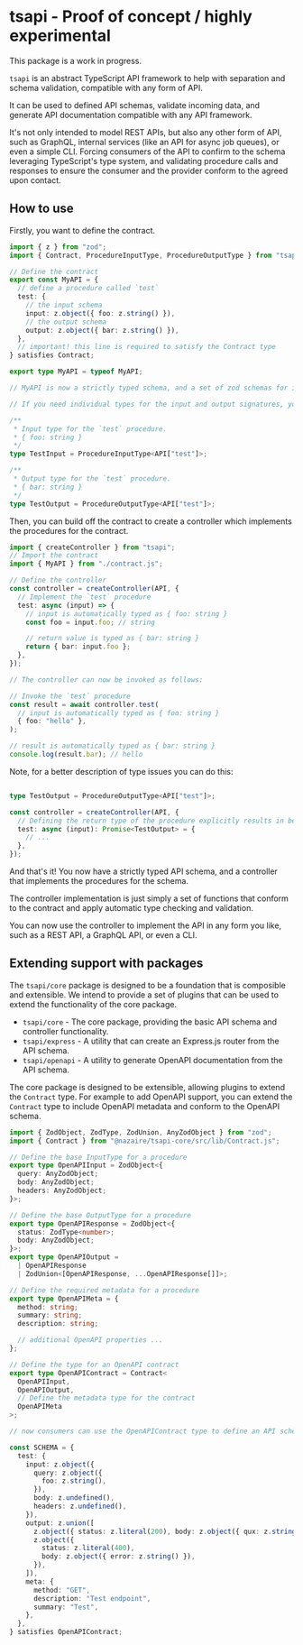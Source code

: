 # tsapi - Proof of concept / highly experimental

This package is a work in progress.

`tsapi` is an abstract TypeScript API framework to help with separation and schema validation, compatible with any form of API.

It can be used to defined API schemas, validate incoming data, and generate API documentation compatible with any API framework.

It's not only intended to model REST APIs, but also any other form of API, such as GraphQL, internal services (like an API for async job queues), or even a simple CLI. Forcing consumers of the API to confirm to the schema leveraging TypeScript's type system, and validating procedure calls and responses to ensure the consumer and the provider conform to the agreed upon contact.

## How to use

Firstly, you want to define the contract.

```typescript
import { z } from "zod";
import { Contract, ProcedureInputType, ProcedureOutputType } from "tsapi";

// Define the contract
export const MyAPI = {
  // define a procedure called `test`
  test: {
    // the input schema
    input: z.object({ foo: z.string() }),
    // the output schema
    output: z.object({ bar: z.string() }),
  },
  // important! this line is required to satisfy the Contract type
} satisfies Contract;

export type MyAPI = typeof MyAPI;

// MyAPI is now a strictly typed schema, and a set of zod schemas for input and output validation.

// If you need individual types for the input and output signatures, you can use the `Input` and `Output` types.

/**
 * Input type for the `test` procedure.
 * { foo: string }
 */
type TestInput = ProcedureInputType<API["test"]>;

/**
 * Output type for the `test` procedure.
 * { bar: string }
 */
type TestOutput = ProcedureOutputType<API["test"]>;
```

Then, you can build off the contract to create a controller which implements the procedures for the contract.

```typescript
import { createController } from "tsapi";
// Import the contract
import { MyAPI } from "./contract.js";

// Define the controller
const controller = createController(API, {
  // Implement the `test` procedure
  test: async (input) => {
    // input is automatically typed as { foo: string }
    const foo = input.foo; // string

    // return value is typed as { bar: string }
    return { bar: input.foo };
  },
});

// The controller can now be invoked as follows:

// Invoke the `test` procedure
const result = await controller.test(
  // input is automatically typed as { foo: string }
  { foo: "hello" },
);

// result is automatically typed as { bar: string }
console.log(result.bar); // hello
```

Note, for a better description of type issues you can do this:

```typescript

type TestOutput = ProcedureOutputType<API["test"]>;

const controller = createController(API, {
  // Defining the return type of the procedure explicitly results in better type checking and more descriptive error messages.
  test: async (input): Promise<TestOutput> = {
    // ...
  },
});
```

And that's it! You now have a strictly typed API schema, and a controller that implements the procedures for the schema.

The controller implementation is just simply a set of functions that conform to the contract and apply automatic type checking and validation.

You can now use the controller to implement the API in any form you like, such as a REST API, a GraphQL API, or even a CLI.

## Extending support with packages

The `tsapi/core` package is designed to be a foundation that is composible and extensible. We intend to provide a set of plugins that can be used to extend the functionality of the core package.

- `tsapi/core` - The core package, providing the basic API schema and controller functionality.
- `tsapi/express` - A utility that can create an Express.js router from the API schema.
- `tsapi/openapi` - A utility to generate OpenAPI documentation from the API schema.

The core package is designed to be extensible, allowing plugins to extend the `Contract` type. For example to add OpenAPI support, you can extend the `Contract` type to include OpenAPI metadata and conform to the OpenAPI schema.

```typescript
import { ZodObject, ZodType, ZodUnion, AnyZodObject } from "zod";
import { Contract } from "@nazaire/tsapi-core/src/lib/Contract.js";

// Define the base InputType for a procedure
export type OpenAPIInput = ZodObject<{
  query: AnyZodObject;
  body: AnyZodObject;
  headers: AnyZodObject;
}>;

// Define the base OutputType for a procedure
export type OpenAPIResponse = ZodObject<{
  status: ZodType<number>;
  body: AnyZodObject;
}>;
export type OpenAPIOutput =
  | OpenAPIResponse
  | ZodUnion<[OpenAPIResponse, ...OpenAPIResponse[]]>;

// Define the required metadata for a procedure
export type OpenAPIMeta = {
  method: string;
  summary: string;
  description: string;

  // additional OpenAPI properties ...
};

// Define the type for an OpenAPI contract
export type OpenAPIContract = Contract<
  OpenAPIInput,
  OpenAPIOutput,
  // Define the metadata type for the contract
  OpenAPIMeta
>;

// now consumers can use the OpenAPIContract type to define an API schema that conforms to the OpenAPI schema.

const SCHEMA = {
  test: {
    input: z.object({
      query: z.object({
        foo: z.string(),
      }),
      body: z.undefined(),
      headers: z.undefined(),
    }),
    output: z.union([
      z.object({ status: z.literal(200), body: z.object({ qux: z.string() }) }),
      z.object({
        status: z.literal(400),
        body: z.object({ error: z.string() }),
      }),
    ]),
    meta: {
      method: "GET",
      description: "Test endpoint",
      summary: "Test",
    },
  },
} satisfies OpenAPIContract;
```

